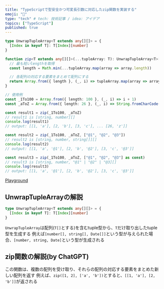 ```yaml
---
title: "TypeScriptで型安全かつ可変長引数に対応したzip関数を実装する"
emoji: "📂"
type: "tech" # tech: 技術記事 / idea: アイデア
topics: ["TypeScript"]
published: true
---
```


```ts
type UnwrapTupleArray<T extends any[][]> = {
  [Index in keyof T]: T[Index][number]
}

function zip<T extends any[][]>(...tupleArray: T): UnwrapTupleArray<T>[] {
  // 最も短いlengthを取得
  const length = Math.min(...tupleArray.map(array => array.length))

  // 各配列の対応する要素をまとめて配列にする
  return Array.from({ length }, (_, i) => tupleArray.map(array => array[i]) as UnwrapTupleArray<T>)
}

// 使用例
const _1To100 = Array.from({ length: 100 }, (_, i) => i + 1)
const _aToZ = Array.from({ length: 26 }, (_, i) => String.fromCharCode(i + 97))

const result1 = zip(_1To100, _aToZ)
// result1 is [string, number][]
console.log(result1)
// output: [[1, 'a'], [2, 'b'], [3, 'c'], ... [26, 'z']]

const result2 = zip(_1To100, _aToZ, ["@1", "@2", "@3"])
// result2 is [string, number, string[]][]
console.log(result2)
// output: [[1, 'a', '@1'], [2, 'b', '@2'], [3, 'c', '@3']]

const result3 = zip(_1To100, _aToZ, ["@1", "@2", "@3"] as const)
// result3 is [string, number, "@1" | "@2" | "@3][]
console.log(result3)
// output: [[1, 'a', '@1'], [2, 'b', '@2'], [3, 'c', '@3']]
```

[Playground](https://www.typescriptlang.org/play/#code/C4TwDgpgBAqgdgdwE4EMwBUCuYA2ECCSqIAPOlBAB7ARwAmAzlCnCANoC6nAfFALxQA3gCgoUNgEl6VKAEs4UANYQQAewBmUdBwBcWydMpc4mALYAjCEg7CAvsOHrMcAMbBZqhQC9ZYMhWpaRmZWTh4ACgA6aOBsPEJiPXQASj14ZDQsXAIiFFJ0bk4hUSgAelKoQABzQCCGQFv3QBEGPDgAc2AAC0AkhkA15UB0-RKXTwZgKCbWtv4oAFkUdsjTeSiYuJziObRw8JRckGT+Xi3V0fbk5IcxcqhAEBVAWUTAdCVAOwZAP+1AHf1ATQZAaIZAQMjAAl8OwD8GQAWDIBAhkAZgx3QDWDB8SkgILEkAoEnlIuokKpTOFBCNaGMoLYADRQcIAfQJsl2fF4sWyiJAazAGwOeXJ+22bFkHF2KCY6VQGGWNLI3FO9mEF0A-vKACldANHywgGcCGUCJAEZ0KolQAGdUTGnI1HozFHNp6DVa-GEklyZlyKAAaigStOcoVRJQqoAWtrtrq0RisS12noAEwANlxBOJpKtAGVgEh5M1vaYAMJtLZJ1R0CDhWS2qAATgA7CcHE7hjCGJgcMAlRMfPTlaqTQSXe7Thdy5Xq3ImGwhnGWgSTBYrFwbE7VHhIjhVM1wh2qw7RRVVJhgGBV3o2GwlQSAOQoXccAlsQN78yH48AZj3LgvUGikXEIb3XkPNllgzLEArVcDtd8xIqmqmrNq6qhuseABEAACSqQQSMGBvBUAwZekEckuUDzsAf6yD2fbxoOZiWEgBIES0nCjh+8oThAU4znO36doGbbLqu67AJu257gee6wXeJ5nrufGBgJ15QLut58Zeb4lp+WFMVWl7-vWQFNoqYEQeIMFwQh0FIXpaEcMwTClqxCk-sAyl4eI5HNERw6kShsGQVAAA+zlIe5zmXlR46TtOs7YZe5krmuG7iNxEm8RJ-FHk+QkiWJN7CbFMkcDYQA)

## UnwrapTupleArrayの解説

```ts
type UnwrapTupleArray<T extends any[][]> = {
  [Index in keyof T]: T[Index][number]
}
```

`UnwrapTupleArray`は配列(`T[]`とする)を含むtuple型から、`T`だけ取り出したtuple型を生成する
例えば`[number[], string[], Date[]]`という型が与えられた場合、`[number, string, Date]`という型が生成される

## zip関数の解説(by ChatGPT)

この関数は、複数の配列を受け取り、それらの配列の対応する要素をまとめた新しい配列を返す
例えば、`zip([1, 2], ['a', 'b'])`とすると、`[[1, 'a'], [2, 'b']]`が返される
